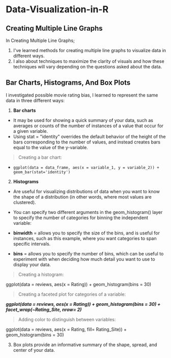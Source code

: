 # Data-Visualization-in-R

## Creating Multiple Line Graphs

In Creating Multiple Line Graphs;
1. I've learned methods for creating multiple line graphs to visualize data in different ways. 
2. I also about techniques to maximize the clarity of visuals and how these techniques will vary depending on the questions asked about the data.



## Bar Charts, Histograms, And Box Plots

I investigated possible movie rating bias, I learned to represent the same data in three different ways:

1. **Bar charts** 
- It may be used for showing a quick summary of your data, such as averages or counts of the number of instances of a value that occur for a given variable.
- Using stat = "identity" overrides the default behavior of the height of the bars corresponding to the number of values, and instead creates bars equal to the value of the y-variable.
> Creating a bar chart:

 - `ggplot(data = data_frame,
  aes(x = variable_1, y = variable_2)) + 
  geom_bar(stat='identity')`

2. **Histograms**
- Are useful for visualizing distributions of data when you want to know the shape of a distribution (in other words, where most values are clustered).

- You can specify two different arguments in the geom_histogram() layer to specify the number of categories for binning the independent variable:
- **binwidth** = allows you to specify the size of the bins, and is useful for instances, such as this example, where you want categories to span specific intervals.
- **bins** = allows you to specify the number of bins, which can be useful to experiment with when deciding how much detail you want to use to display your data.

> Creating a histogram:

ggplot(data = reviews, 
  aes(x = Rating)) +
  geom_histogram(bins = 30)

> Creating a faceted plot for categories of a variable:

***ggplot(data = reviews, 
  aes(x = Rating)) +
  geom_histogram(bins = 30) +
  facet_wrap(~Rating_Site, nrow= 2)***

> Adding color to distinguish between variables:

ggplot(data = reviews, 
  aes(x = Rating, fill= Rating_Site)) +
  geom_histogram(bins = 30)

3. Box plots provide an informative summary of the shape, spread, and center of your data.
